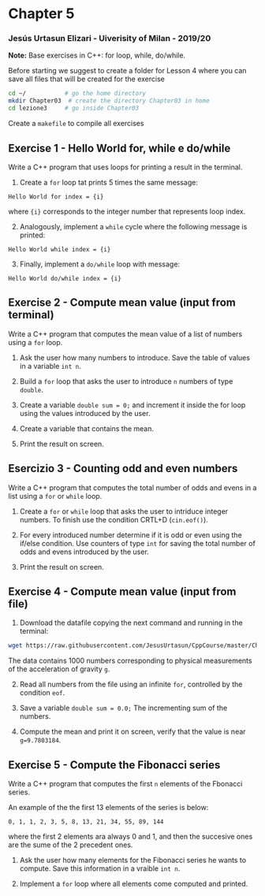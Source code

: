 # Chapter 5

### Jesús Urtasun Elizari - Uiverisity of Milan - 2019/20

**Note:** Base exercises in C++: for loop, while, do/while.

Before starting we suggest to create a folder for Lesson 4 where you can save all files that will be created for the exercise
```bash
cd ~/           # go the home directory
mkdir Chapter03  # create the directory Chapter03 in home
cd lezione3     # go inside Chapter03
```
Create a `makefile` to compile all exercises

## Exercise 1 - Hello World for, while e do/while

Write a C++ program that uses loops for printing a result in the terminal.

1. Create a `for` loop tat prints 5 times the same message:
```
Hello World for index = {i}
```
where `{i}` corresponds to the integer number that represents loop index.

2. Analogously, implement a `while` cycle where the following message is printed:
```
Hello World while index = {i}
```

3. Finally, implement a `do/while` loop with message:
```
Hello World do/while index = {i}
```

## Exercise 2 - Compute mean value (input from terminal)

Write a C++ program that computes the mean value of a list of numbers using a `for` loop.

1. Ask the user how many numbers to introduce. Save the table of values in a variable `int n`.

2. Build a `for` loop that asks the user to introduce `n` numbers of type `double`.

3. Create a variable `double sum = 0;` and increment it inside the for loop using the values introduced by the user.

4. Create a variable that contains the mean.

5. Print the result on screen.

## Esercizio 3 - Counting odd and even numbers

Write a C++ program that computes the total number of odds and evens in a list using a `for` or `while` loop.

1. Create a `for` or `while` loop that asks the user to intriduce integer numbers. To finish use the condition CRTL+D (`cin.eof()`).

2. For every introduced number determine if it is odd or even using the if/else condition.
Use counters of type `int` for saving the total number of odds and evens introduced by the user.

3. Print the result on screen.

## Exercise 4 - Compute mean value (input from file)

1. Download the datafile copying the next command and running in the terminal:
```bash
wget https://raw.githubusercontent.com/JesusUrtasun/CppCourse/master/Chapter05/data.dat
```
The data contains 1000 numbers corresponding to physical measurements of the acceleration of gravity `g`.

2. Read all numbers from the file using an infinite `for`, controlled by the condition `eof`.

3. Save a variable `double sum = 0.0;` The incrementing sum of the numbers.

4. Compute the mean and print it on screen, verify that the value is near `g=9.7803184`.

## Exercise 5 - Compute the Fibonacci series

Write a C++ program that computes the first `n` elements of the Fbonacci series.

An example of the the first 13 elements of the series is below:
```
0, 1, 1, 2, 3, 5, 8, 13, 21, 34, 55, 89, 144
```
where the first 2 elements ara always 0 and 1, and then the succesive ones are the sume of the 2 precedent ones.

1. Ask the user how many elements for the Fibonacci series he wants to compute. Save this information in a vraible `int n`.

2. Implement a `for` loop where all elements come computed and printed.
